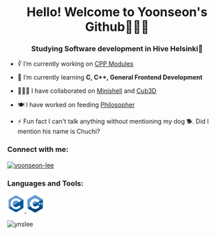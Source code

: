 <h1 align="center">Hello! Welcome to Yoonseon's Github👩🏻‍💻</h1>
<h3 align="center">Studying Software development in Hive Helsinki🐝</h3>

- ∛ I’m currently working on [CPP Modules]()

- 🌱 I’m currently learning **C, C++, General Frontend Development**

- 🤹🏻‍♀️ I have collaborated on [Minishell](https://github.com/ynslee/minishell42)
    and [Cub3D](https://github.com/ynslee/cub3d)
- 🍽️ I have worked on feeding [Philosopher](https://github.com/ynslee/philo)

- ⚡ Fun fact I can't talk anything without mentioning my dog 🐕. Did I mention his name is Chuchi?

<h3 align="left">Connect with me:</h3>
<p align="left">
<a href="https://linkedin.com/in/yoonseon-lee" target="blank"><img align="center" src="https://raw.githubusercontent.com/rahuldkjain/github-profile-readme-generator/master/src/images/icons/Social/linked-in-alt.svg" alt="yoonseon-lee" height="30" width="40" /></a>
</p>

<h3 align="left">Languages and Tools:</h3>
<p align="left"> <a href="https://www.cprogramming.com/" target="_blank" rel="noreferrer"> <img src="https://raw.githubusercontent.com/devicons/devicon/master/icons/c/c-original.svg" alt="c" width="40" height="40"/> </a> <a href="https://www.w3schools.com/cpp/" target="_blank" rel="noreferrer"> <img src="https://raw.githubusercontent.com/devicons/devicon/master/icons/cplusplus/cplusplus-original.svg" alt="cplusplus" width="40" height="40"/> </a> </p>

<p><img align="center" src="https://github-readme-stats.vercel.app/api/top-langs?username=ynslee&show_icons=true&locale=en&layout=compact" alt="ynslee" /></p>

